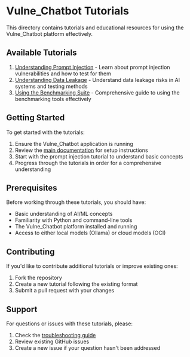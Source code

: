 # Vulne_Chatbot Tutorials

This directory contains tutorials and educational resources for using the Vulne_Chatbot platform effectively.

## Available Tutorials

1. [Understanding Prompt Injection](prompt_injection.md) - Learn about prompt injection vulnerabilities and how to test for them
2. [Understanding Data Leakage](data_leakage.md) - Understand data leakage risks in AI systems and testing methods
3. [Using the Benchmarking Suite](benchmarking_suite.md) - Comprehensive guide to using the benchmarking tools effectively

## Getting Started

To get started with the tutorials:

1. Ensure the Vulne_Chatbot application is running
2. Review the [main documentation](../GUIDE.md) for setup instructions
3. Start with the prompt injection tutorial to understand basic concepts
4. Progress through the tutorials in order for a comprehensive understanding

## Prerequisites

Before working through these tutorials, you should have:
- Basic understanding of AI/ML concepts
- Familiarity with Python and command-line tools
- The Vulne_Chatbot platform installed and running
- Access to either local models (Ollama) or cloud models (OCI)

## Contributing

If you'd like to contribute additional tutorials or improve existing ones:
1. Fork the repository
2. Create a new tutorial following the existing format
3. Submit a pull request with your changes

## Support

For questions or issues with these tutorials, please:
1. Check the [troubleshooting guide](../TROUBLESHOOTING.md)
2. Review existing GitHub issues
3. Create a new issue if your question hasn't been addressed